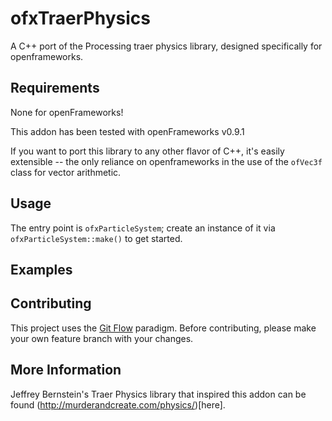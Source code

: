 # ofxTraerPhysics

A C++ port of the Processing traer physics library, designed specifically for openframeworks.


## Requirements
None for openFrameworks!

This addon has been tested with openFrameworks v0.9.1

If you want to port this library to any other flavor of C++, it's easily extensible -- the only reliance on openframeworks in the use of the `ofVec3f` class for vector arithmetic.

## Usage
The entry point is `ofxParticleSystem`; create an instance of it via `ofxParticleSystem::make()` to get started.

## Examples

## Contributing

This project uses the [Git Flow](http://nvie.com/posts/a-successful-git-branching-model/) paradigm.  Before contributing, please make your own feature branch with your changes.

## More Information
Jeffrey Bernstein's Traer Physics library that inspired this addon can be found (http://murderandcreate.com/physics/)[here].
